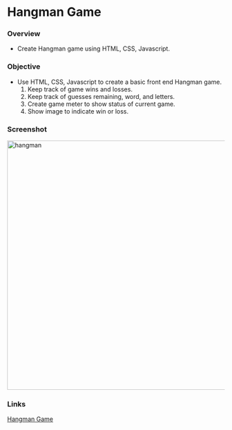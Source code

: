 # Hangman Game

### Overview
* Create Hangman game using HTML, CSS, Javascript.

### Objective
* Use HTML, CSS, Javascript to create a basic front end Hangman game.
  1. Keep track of game wins and losses.
  2. Keep track of guesses remaining, word, and letters.
  3. Create game meter to show status of current game.
  4. Show image to indicate win or loss.
  
  
### Screenshot
<img width="576" alt="hangman" src="https://cloud.githubusercontent.com/assets/18523345/20645970/3cd9f178-b424-11e6-9662-083b151b3b07.png">

### Links
[Hangman Game](https://joeida.github.io/Hangman)
